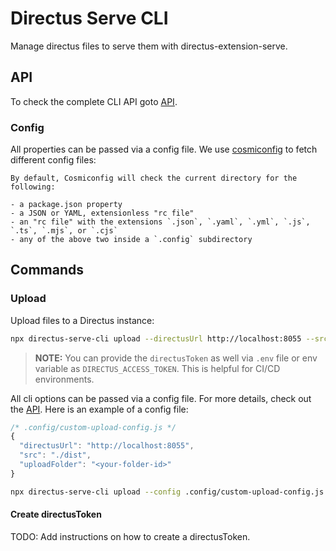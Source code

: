 # Directus Serve CLI

Manage directus files to serve them with directus-extension-serve.

## API

To check the complete CLI API goto [API](./docs/API.md).

### Config

All properties can be passed via a config file. We use [cosmiconfig](https://github.com/cosmiconfig/cosmiconfig) to fetch different config files:

```shell
By default, Cosmiconfig will check the current directory for the following:

- a package.json property
- a JSON or YAML, extensionless "rc file"
- an "rc file" with the extensions `.json`, `.yaml`, `.yml`, `.js`, `.ts`, `.mjs`, or `.cjs`
- any of the above two inside a `.config` subdirectory
```

## Commands

### Upload

Upload files to a Directus instance:

```bash
npx directus-serve-cli upload --directusUrl http://localhost:8055 --src ./dist --uploadFolder <your-folder-id> --directusToken <your-access-token>
```

> **NOTE:** You can provide the `directusToken` as well via `.env` file or env variable as `DIRECTUS_ACCESS_TOKEN`. This is helpful for CI/CD environments.

All cli options can be passed via a config file. For more details, check out the [API](./docs/API.md).
Here is an example of a config file:

```js
/* .config/custom-upload-config.js */
{
  "directusUrl": "http://localhost:8055",
  "src": "./dist",
  "uploadFolder": "<your-folder-id>"
}
```

```bash
npx directus-serve-cli upload --config .config/custom-upload-config.js
```

#### Create directusToken

TODO: Add instructions on how to create a directusToken.